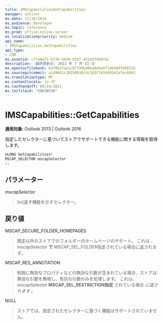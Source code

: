 ```yaml
---
title: IMSCapabilitiesGetCapabilities
manager: soliver
ms.date: 11/16/2014
ms.audience: Developer
ms.topic: reference
ms.prod: office-online-server
ms.localizationpriority: medium
api_name:
- IMSCapabilities.GetCapabilities
api_type:
- COM
ms.assetid: c77a8ef1-0730-d458-b35f-451d3f450fac
description: '最終更新日: 2011 年 7 月 23 日'
ms.openlocfilehash: b4f0b47aa1c8f79db886a0eba5f146404fd9031b
ms.sourcegitcommit: a1d9041c20256616c9c183f7d1049142a7ac6991
ms.translationtype: MT
ms.contentlocale: ja-JP
ms.lasthandoff: 09/24/2021
ms.locfileid: "59630538"
---
```

# <a name="imscapabilitiesgetcapabilities"></a>IMSCapabilities::GetCapabilities

  
  
**適用対象**: Outlook 2013 | Outlook 2016 
  
指定したセレクターに基づいてストアでサポートできる機能に関する情報を取得します。
  
```cpp
ULONG GetCapabilities( 
MSCAP_SELECTOR mscapSelector 
);
```

## <a name="parameters"></a>パラメーター

 *mscapSelector* 
  
> [in]返す機能を示すセレクター。
    
## <a name="return-value"></a>戻り値

MSCAP_SECURE_FOLDER_HOMEPAGES
  
> 既定以外のストアでのフォルダーのホームページのサポート。 これは *、mscapSelector* **で** MSCAP_SEL_FOLDER指定されている場合に返されます。 
    
MSCAP_RES_ANNOTATION
  
> 制限に無効なプロパティなどの無効な引数が含まれている場合、ストアは無効な引数を無視し、有効な引数のみを処理します。 これは、mscapSelector **MSCAP_SEL_RESTRICTION指定** されている場合  *に返されます*  。 
    
NULL
  
> ストアでは、指定されたセレクターに基づく機能はサポートされていません。
    

